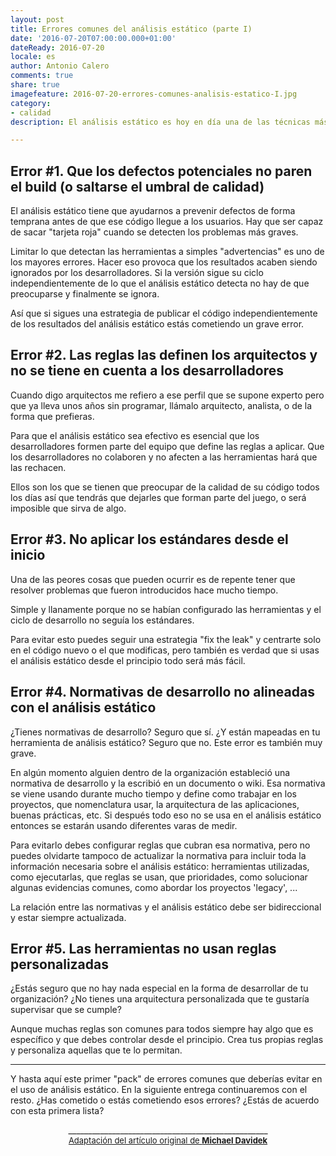 ```yaml
--- 
layout: post 
title: Errores comunes del análisis estático (parte I)
date: '2016-07-20T07:00:00.000+01:00' 
dateReady: 2016-07-20
locale: es
author: Antonio Calero 
comments: true
share: true
imagefeature: 2016-07-20-errores-comunes-analisis-estatico-I.jpg
category: 
- calidad
description: El análisis estático es hoy en día una de las técnicas más utilizadas a la hora de prevenir defectos. Ya forma parte del ciclo de desarrollo como un paso más antes de poder liberar una versión. Sin embargo en muchas ocasiones se cometen errores graves que provocan rechazo y mala fama.

---
```



## Error #1. Que los defectos potenciales no paren el build (o saltarse el umbral de calidad)

El análisis estático tiene que ayudarnos a prevenir defectos de forma temprana antes de que ese código llegue a los usuarios. Hay que ser capaz de sacar "tarjeta roja" cuando se detecten los problemas más graves. 

Limitar lo que detectan las herramientas a simples "advertencias" es uno de los mayores errores. Hacer eso provoca que los resultados acaben siendo ignorados por los desarrolladores. Si la versión sigue su ciclo independientemente de lo que el análisis estático detecta no hay de que preocuparse y finalmente se ignora.

Así que si sigues una estrategia de publicar el código independientemente de los resultados del análisis estático estás cometiendo un grave error.

## Error #2. Las reglas las definen los arquitectos y no se tiene en cuenta a los desarrolladores

Cuando digo arquitectos me refiero a ese perfil que se supone experto pero que ya lleva unos años sin programar, llámalo arquitecto, analista, o de la forma que prefieras. 

Para que el análisis estático sea efectivo es esencial que los desarrolladores formen parte del equipo que define las reglas a aplicar. Que los desarrolladores no colaboren y no afecten a las herramientas hará que las rechacen. 

Ellos son los que se tienen que preocupar de la calidad de su código todos los días así que tendrás que dejarles que forman parte del juego, o será imposible que sirva de algo. 

## Error #3. No aplicar los estándares desde el inicio

Una de las peores cosas que pueden ocurrir es de repente tener que resolver problemas que fueron introducidos hace mucho tiempo. 

Simple y llanamente porque no se habían configurado las herramientas y el ciclo de desarrollo no seguía los estándares. 

Para evitar esto puedes seguir una estrategia "fix the leak" y centrarte solo en el código nuevo o el que modificas, pero también es verdad que si usas el análisis estático desde el principio todo será más fácil.

## Error #4. Normativas de desarrollo no alineadas con el análisis estático

¿Tienes normativas de desarrollo? Seguro que sí. ¿Y están mapeadas en tu herramienta de análisis estático? Seguro que no. Este error es también muy grave. 

En algún momento alguien dentro de la organización estableció una normativa de desarrollo y la escribió en un documento o wiki. Esa normativa se viene usando durante mucho tiempo y define como trabajar en los proyectos, que nomenclatura usar, la arquitectura de las aplicaciones, buenas prácticas, etc. Si después todo eso no se usa en el análisis estático entonces se estarán usando diferentes varas de medir. 

Para evitarlo debes configurar reglas que cubran esa normativa, pero no puedes olvidarte tampoco de actualizar la normativa para incluir toda la información necesaria sobre el análisis estático: herramientas utilizadas, como ejecutarlas, que reglas se usan, que prioridades, como solucionar algunas evidencias comunes, como abordar los proyectos 'legacy', ...

La relación entre las normativas y el análisis estático debe ser bidireccional y estar siempre actualizada.

## Error #5. Las herramientas no usan reglas personalizadas

¿Estás seguro que no hay nada especial en la forma de desarrollar de tu organización? ¿No tienes una arquitectura personalizada que te gustaría supervisar que se cumple? 

Aunque muchas reglas son comunes para todos siempre hay algo que es específico y que debes controlar desde el principio. Crea tus propias reglas y personaliza aquellas que te lo permitan.

***

Y hasta aquí este primer "pack" de errores comunes que deberías evitar en el uso de análisis estático. En la siguiente entrega continuaremos con el resto. ¿Has cometido o estás cometiendo esos errores? ¿Estás de acuerdo con esta primera lista?

<div style="text-align: center;">__________________________________________________</div>
<div style="text-align: center;">
    <a href="https://mikealdo.github.io/2016/04/29/10-biggest-mistakes-in-using-static-analysis.html">
    <span
      style="font-size: small;">Adaptación del artículo original de <strong>Michael Davidek</strong></span><br>
    </a>
</div>